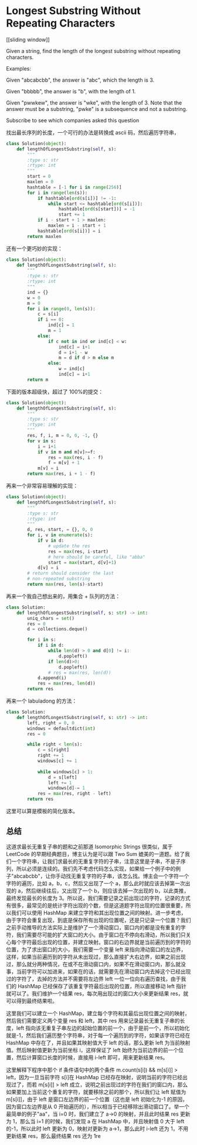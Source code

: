 # Longest Substring Without Repeating Characters

[[sliding window]] 

Given a string, find the length of the longest substring without repeating characters.

Examples:

Given "abcabcbb", the answer is "abc", which the length is 3.

Given "bbbbb", the answer is "b", with the length of 1.

Given "pwwkew", the answer is "wke", with the length of 3. Note that the answer must be a substring, "pwke" is a subsequence and not a substring.

Subscribe to see which companies asked this question

找出最长序列的长度，一个可行的办法是转换成 ascii 码，然后遍历字符串，

```python
class Solution(object):
    def lengthOfLongestSubstring(self, s):
        """
        :type s: str
        :rtype: int
        """
        start = 0
        maxlen = 0
        hashtable = [-1 for i in range(256)]
        for i in range(len(s)):
            if hashtable[ord(s[i])] != -1:
                while start <= hashtable[ord(s[i])]:
                    hashtable[ord(s[start])] = -1
                    start += 1
            if i - start + 1 > maxlen:
                maxlen = i - start + 1
            hashtable[ord(s[i])] = i
        return maxlen
```

还有一个更巧妙的实现：

```Python
class Solution(object):
    def lengthOfLongestSubstring(self, s):
        """
        :type s: str
        :rtype: int
        """
        ind = {}
        w = 0
        m = 0
        for i in range(0, len(s)):
            c = s[i]
            if i == 0:
                ind[c] = 1
                m = 1
            else:
                if c not in ind or ind[c] < w:
                    ind[c] = i+1
                    d = i+1 - w
                    m = d if d > m else m
                else:
                    w = ind[c]
                    ind[c] = i+1
        return m
```

下面的版本超级快，超过了 100%的提交：

```python
class Solution(object):
    def lengthOfLongestSubstring(self, s):
        """
        :type s: str
        :rtype: int
        """
        res, f, i, m = 0, 0, -1, {}
        for v in s:
            i = i+1
            if v in m and m[v]>=f:
                res = max(res, i - f)
                f = m[v] + 1
            m[v] = i
        return max(res, i + 1 - f)
```

再来一个非常容易理解的实现：

```Python
class Solution(object):
    def lengthOfLongestSubstring(self, s):
        """
        :type s: str
        :rtype: int
        """
        d, res, start, = {}, 0, 0
        for i, v in enumerate(s):
            if v in d:
                # update the res
                res = max(res, i-start)
                # here should be careful, like "abba"
                start = max(start, d[v]+1)
            d[v] = i
        # return should consider the last
        # non-repeated substring
        return max(res, len(s)-start)
```

再来一个我自己想出来的，用集合 + 队列的方法：

```Python
class Solution:
    def lengthOfLongestSubstring(self, s: str) -> int:
        uniq_chars = set()
        res = 0
        d = collections.deque()

        for i in s:
            if i in d:
                while len(d) > 0 and d[0] != i:
                    d.popleft()
                if len(d)>0:
                    d.popleft()
                # res = max(res, len(d))
            d.append(i)
            res = max(res, len(d))
        return res
```

再来一个 labuladong 的方法：

```python
class Solution:
    def lengthOfLongestSubstring(self, s: str) -> int:
        left, right = 0, 0
        windows = defaultdict(int)
        res = 0

        while right < len(s):
            c = s[right]
            right += 1
            windows[c] += 1
            
            while windows[c] > 1:
                d = s[left]
                left += 1
                windows[d]-= 1
            res = max(res, right - left)
        return res
```

这里可以算是模板的简化版本。

## 总结

这道求最长无重复子串的题和之前那道 Isomorphic Strings 很类似，属于 LeetCode 的早期经典题目，博主认为是可以跟 Two Sum 媲美的一道题。给了我们一个字符串，让我们求最长的无重复字符的子串，注意这里是子串，不是子序列，所以必须是连续的。我们先不考虑代码怎么实现，如果给一个例子中的例子"abcabcbb"，让你手动找无重复字符的子串，该怎么找。博主会一个字符一个字符的遍历，比如 a，b，c，然后又出现了一个 a，那么此时就应该去掉第一次出现的 a，然后继续往后，又出现了一个 b，则应该去掉一次出现的 b，以此类推，最终发现最长的长度为 3。所以说，我们需要记录之前出现过的字符，记录的方式有很多，最常见的是统计字符出现的个数，但是这道题字符出现的位置很重要，所以我们可以使用 HashMap 来建立字符和其出现位置之间的映射。进一步考虑，由于字符会重复出现，到底是保存所有出现的位置呢，还是只记录一个位置？我们之前手动推导的方法实际上是维护了一个滑动窗口，窗口内的都是没有重复的字符，我们需要尽可能的扩大窗口的大小。由于窗口在不停向右滑动，所以我们只关心每个字符最后出现的位置，并建立映射。窗口的右边界就是当前遍历到的字符的位置，为了求出窗口的大小，我们需要一个变量 left 来指向滑动窗口的左边界，这样，如果当前遍历到的字符从未出现过，那么直接扩大右边界，如果之前出现过，那么就分两种情况，在或不在滑动窗口内，如果不在滑动窗口内，那么就没事，当前字符可以加进来，如果在的话，就需要先在滑动窗口内去掉这个已经出现过的字符了，去掉的方法并不需要将左边界 left 一位一位向右遍历查找，由于我们的 HashMap 已经保存了该重复字符最后出现的位置，所以直接移动 left 指针就可以了。我们维护一个结果 res，每次用出现过的窗口大小来更新结果 res，就可以得到最终结果啦。

这里我们可以建立一个 HashMap，建立每个字符和其最后出现位置之间的映射，然后我们需要定义两个变量 res 和 left，其中 res 用来记录最长无重复子串的长度，left 指向该无重复子串左边的起始位置的前一个，由于是前一个，所以初始化就是-1，然后我们遍历整个字符串，对于每一个遍历到的字符，如果该字符已经在 HashMap 中存在了，并且如果其映射值大于 left 的话，那么更新 left 为当前映射值。然后映射值更新为当前坐标 i，这样保证了 left 始终为当前边界的前一个位置，然后计算窗口长度的时候，直接用 i-left 即可，用来更新结果 res。

这里解释下程序中那个 if 条件语句中的两个条件 m.count(s[i]) && m[s[i]] > left，因为一旦当前字符 s[i]在 HashMap 已经存在映射，说明当前的字符已经出现过了，而若 m[s[i]] > left 成立，说明之前出现过的字符在我们的窗口内，那么如果要加上当前这个重复的字符，就要移除之前的那个，所以我们让 left 赋值为 m[s[i]]，由于 left 是窗口左边界的前一个位置（这也是 left 初始化为-1 的原因，因为窗口左边界是从 0 开始遍历的），所以相当于已经移除出滑动窗口了。举一个最简单的例子"aa"，当 i=0 时，我们建立了 a->0 的映射，并且此时结果 res 更新为 1，那么当 i=1 的时候，我们发现 a 在 HashMap 中，并且映射值 0 大于 left 的-1，所以此时 left 更新为 0，映射对更新为 a->1，那么此时 i-left 还为 1，不用更新结果 res，那么最终结果 res 还为 1re
